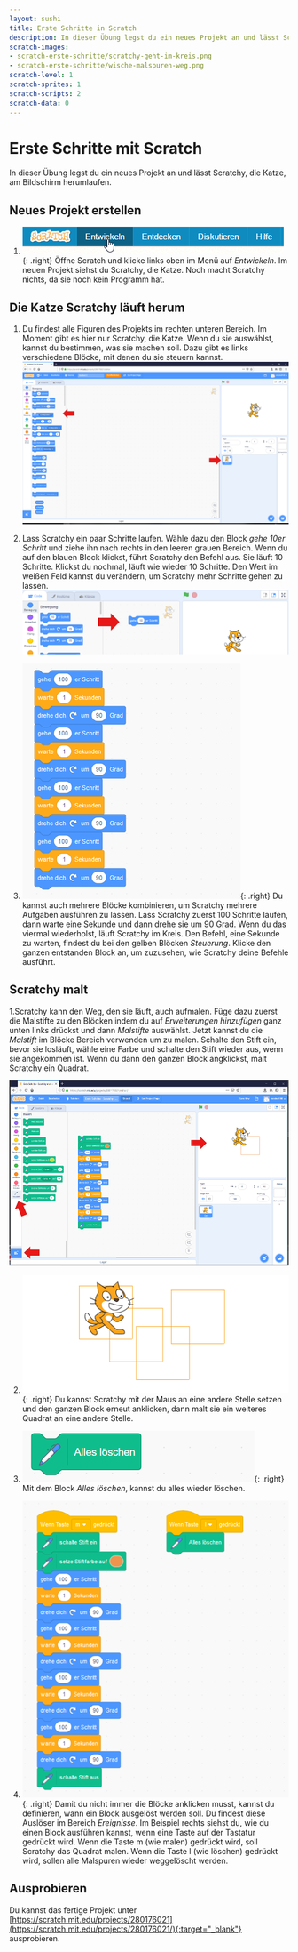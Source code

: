 ```yaml
---
layout: sushi
title: Erste Schritte in Scratch
description: In dieser Übung legst du ein neues Projekt an und lässt Scratchy, die Katze, am Bildschirm herumlaufen.
scratch-images:
- scratch-erste-schritte/scratchy-geht-im-kreis.png
- scratch-erste-schritte/wische-malspuren-weg.png
scratch-level: 1
scratch-sprites: 1
scratch-scripts: 2
scratch-data: 0
---
```


# Erste Schritte mit Scratch

In dieser Übung legst du ein neues Projekt an und lässt Scratchy, die Katze, am Bildschirm herumlaufen.

## Neues Projekt erstellen

1. ![Neues Scratch Projekt erstellen](scratch-erste-schritte/scratch-projekt-erstellen.png){: .right}
Öffne Scratch und klicke links oben im Menü auf *Entwickeln*. Im neuen Projekt siehst du Scratchy, die Katze. Noch macht Scratchy nichts, da sie noch kein Programm hat.

## Die Katze Scratchy läuft herum

1. Du findest alle Figuren des Projekts im rechten unteren Bereich. Im Moment gibt es hier nur Scratchy, die Katze. Wenn du sie auswählst, kannst du bestimmen, was sie machen soll. Dazu gibt es links verschiedene Blöcke, mit denen du sie steuern kannst.
![Erste Schritte in Scratch](scratch-erste-schritte/neues-scratch-projekt.png)

2. Lass Scratchy ein paar Schritte laufen. Wähle dazu den Block *gehe 10er Schritt* und ziehe ihn nach rechts in den leeren grauen Bereich. Wenn du auf den blauen Block klickst, führt Scratchy den Befehl aus. Sie läuft 10 Schritte. Klickst du nochmal, läuft wie wieder 10 Schritte. Den Wert im weißen Feld kannst du verändern, um Scratchy mehr Schritte gehen zu lassen.
![Erste Schritte von Scratchy](scratch-erste-schritte/erste-schritte-scratchy.png)

3. ![Mehre Blöcke kombinieren](scratch-erste-schritte/scratchy-geht-im-kreis.png){: .right}
Du kannst auch mehrere Blöcke kombinieren, um Scratchy mehrere Aufgaben ausführen zu lassen. Lass Scratchy zuerst 100 Schritte laufen, dann warte eine Sekunde und dann drehe sie um 90 Grad. Wenn du das viermal wiederholst, läuft Scratchy im Kreis. Den Befehl, eine Sekunde zu warten, findest du bei den gelben Blöcken *Steuerung*.
Klicke den ganzen entstanden Block an, um zuzusehen, wie Scratchy deine Befehle ausführt.

## Scratchy malt

1.Scratchy kann den Weg, den sie läuft, auch aufmalen. Füge dazu zuerst die Malstifte zu den Blöcken indem du auf *Erweiterungen hinzufügen* ganz unten links drückst und dann *Malstifte* auswählst. Jetzt kannst du die *Malstift* im Blöcke Bereich verwenden um zu malen. Schalte den Stift ein, bevor sie losläuft, wähle eine Farbe und schalte den Stift wieder aus, wenn sie angekommen ist. Wenn du dann den ganzen Block angklickst, malt Scratchy ein Quadrat.

![Scratchy malt](scratch-erste-schritte/scratchy-malt.png)

2. ![Scratchy malt mehrere Quadrate](scratch-erste-schritte/mehrere-quadrate.png){: .right}
Du kannst Scratchy mit der Maus an eine andere Stelle setzen und den ganzen Block erneut anklicken, dann malt sie ein weiteres Quadrat an eine andere Stelle.

3. ![Wische Malspuren weg](scratch-erste-schritte/wische-malspuren-weg.png){: .right}
Mit dem Block *Alles löschen*, kannst du alles wieder löschen.

4. ![Ereignisse](scratch-erste-schritte/ereignisse.png){: .right}
Damit du nicht immer die Blöcke anklicken musst, kannst du definieren, wann ein Block ausgelöst werden soll.
Du findest diese Auslöser im Bereich *Ereignisse*. Im Beispiel rechts siehst du, wie du einen Block ausführen kannst, wenn eine Taste auf der Tastatur gedrückt wird. Wenn die Taste m (wie malen) gedrückt wird, soll Scratchy das Quadrat malen. Wenn die Taste l (wie löschen) gedrückt wird, sollen alle Malspuren wieder weggelöscht werden.

## Ausprobieren

Du kannst das fertige Projekt unter [https://scratch.mit.edu/projects/280176021](https://scratch.mit.edu/projects/280176021/){:target="_blank"} ausprobieren.
